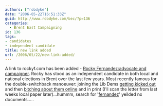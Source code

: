 ```yaml
---
authors: ["robdyke"]
date: "2006-05-22T16:51:33Z"
guid: http://www.robdyke.com/bec/?p=136
categories:
  - Brent East Campaigning
id: 136
tags:
- candidates
- independent candidate
title: new link added
url: /2006/05/22/new-link-added/
---
```

A link to rockyf.com has been added - [Rocky Fernandez:advocate and campaigner](http://www.rockyf.com/index.htm). Rocky has stood as an independent candidate in both local and national elections in Brent over the last few years. Most recently famous for the double-switchback manoeuver: joining the Lib Dems [getting kicked out](http://www.wbtimes.co.uk/search/story.aspx?brand=WKCOnline&#038;category=News&#038;itemid=WeED03%20May%202006%2018:55:00:423&#038;tBrand=WKCOnline&#038;tCategory=search) and then [bitching about them online](http://www.rockyf.com/liberal_democrats.htm) and in print (I'll scan the letter from last weeks local paper later)...hummm, search for '[fernandez](http://www.brentlibdems.org.uk/search.php?query=fernandez)' yeilded no documents.....
